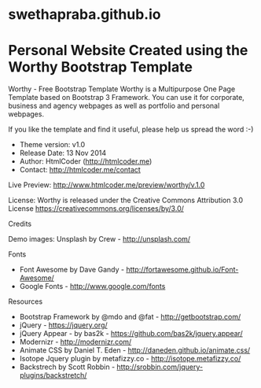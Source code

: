 # swethapraba.github.io
Personal Website
Created using the Worthy Bootstrap Template
=======================================================================
Worthy - Free Bootstrap Template
Worthy is a Multipurpose One Page Template based on Bootstrap 3 Framework. 
You can use it for corporate, business and agency webpages as well as 
portfolio and personal webpages.

If you like the template and find it useful, please help us spread the word :-)

- Theme version: v1.0
- Release Date: 13 Nov 2014
- Author: HtmlCoder (http://htmlcoder.me)
- Contact: http://htmlcoder.me/contact

Live Preview: http://www.htmlcoder.me/preview/worthy/v.1.0

License:
Worthy is released under the Creative Commons Attribution 3.0 License
https://creativecommons.org/licenses/by/3.0/

Credits

Demo images: Unsplash by Crew - http://unsplash.com/

Fonts
- Font Awesome by Dave Gandy - http://fortawesome.github.io/Font-Awesome/
- Google Fonts - http://www.google.com/fonts

Resources
- Bootstrap Framework by @mdo and @fat - http://getbootstrap.com/
- jQuery - https://jquery.org/
- jQuery Appear - by bas2k - https://github.com/bas2k/jquery.appear/
- Modernizr - http://modernizr.com/
- Animate CSS by Daniel T. Eden - http://daneden.github.io/animate.css/
- Isotope Jquery plugin by metafizzy.co - http://isotope.metafizzy.co/
- Backstrech by Scott Robbin - http://srobbin.com/jquery-plugins/backstretch/
